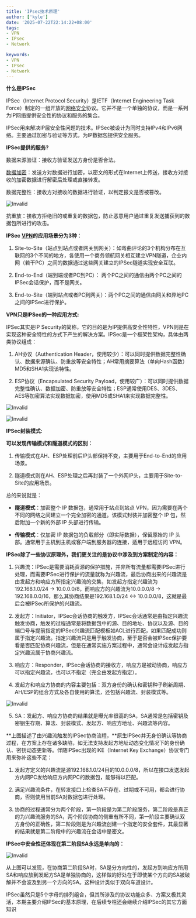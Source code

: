 ```yaml
---
title: 'IPsec技术原理'
author: ['kyle']
date: '2025-07-22T22:14:22+08:00'
tags:
- VPN
- IPsec
- Network

keywords:
- VPN
- IPsec
- Network
---
```


**什么是IPSec**

IPSec（Internet Protocol Security）是IETF（Internet Engineering Task Force）制定的一组开放的[网络安全](https://cloud.tencent.com/product/ns?from_column=20065&from=20065)协议。它并不是一个单独的协议，而是一系列为IP网络提供安全性的协议和服务的集合。

IPSec用来解决IP层安全性问题的技术。IPSec被设计为同时支持IPv4和IPv6网络。主要通过加密与验证等方式，为IP数据包提供安全服务。

**IPSec提供的服务?**

数据来源验证：接收方验证发送方身份是否合法。

[数据加密](https://cloud.tencent.com/solution/domesticencryption?from_column=20065&from=20065)：发送方对数据进行加密，以密文的形式在Internet上传送，接收方对接收的加密数据进行解密后处理或直接转发。

数据完整性：接收方对接收的数据进行验证，以判定报文是否被篡改。

![Invalid](img/IPsec技术原理/image.png)

抗重放：接收方拒绝旧的或重复的数据包，防止恶意用户通过重复发送捕获到的数据包所进行的攻击。

**IPSec** [**VPN**](https://cloud.tencent.com/product/vpn?from_column=20065&from=20065)**的应用场景分为3种**：

1. Site-to-Site（站点到站点或者网关到网关）：如弯曲评论的3个机构分布在互联网的3个不同的地方，各使用一个商务领航网关相互建立VPN隧道，企业内网（若干PC）之间的数据通过这些网关建立的IPSec隧道实现安全互联。

2. End-to-End（端到端或者PC到PC）： 两个PC之间的通信由两个PC之间的IPSec会话保护，而不是网关。

3. End-to-Site（端到站点或者PC到网关）：两个PC之间的通信由网关和异地PC之间的IPSec进行保护。

**VPN只是IPSec的一种应用方式:**

IPSec其实是IP Security的简称，它的目的是为IP提供高安全性特性，VPN则是在实现这种安全特性的方式下产生的解决方案。IPSec是一个框架性架构，具体由两类协议组成：

1. AH协议（Authentication Header，使用较少）：可以同时提供数据完整性确认、数据来源确认、防重放等安全特性；AH常用摘要算法（单向Hash函数）MD5和SHA1实现该特性。

2. ESP协议（Encapsulated Security Payload，使用较广）：可以同时提供数据完整性确认、数据加密、防重放等安全特性；ESP通常使用DES、3DES、AES等加密算法实现数据加密，使用MD5或SHA1来实现数据完整性。

![Invalid](img/IPsec技术原理/image-1.png)

![Invalid](img/IPsec技术原理/image-2.png)

**IPSec封装模式:**

**可以发现传输模式和隧道模式的区别：**

1. 传输模式在AH、ESP处理前后IP头部保持不变，主要用于End-to-End的应用场景。

2. 隧道模式则在AH、ESP处理之后再封装了一个外网IP头，主要用于Site-to-Site的应用场景。

总的来说就是：

- **隧道模式**：加密整个 IP 数据包，通常用于站点到站点 VPN，因为需要在两个不同的网络之间建立一个完全加密的通道。该模式封装并加密整个 IP 包，然后附加一个新的外部 IP 头部进行传输。
  
- **传输模式**：仅加密 IP 数据包的负载部分（即实际数据），保留原始的 IP 头部。通常用于主机到主机或客户端到服务器的连接，适用于远程访问 VPN。

**IPSec除了一些协议原理外，我们更关注的是协议中涉及到方案制定的内容：**

1. 兴趣流：IPSec是需要消耗资源的保护措施，并非所有流量都需要IPSec进行处理，而需要IPSec进行保护的流量就称为兴趣流，最后协商出来的兴趣流是由发起方和响应方所指定兴趣流的交集，如发起方指定兴趣流为192.168.1.0/24 -> 10.0.0.0/8，而响应方的兴趣流为10.0.0.0/8 -> 192.168.0.0/16，那么其协商结果是192.168.1.0/24 <-> 10.0.0.0/8，这就是最后会被IPSec所保护的兴趣流。

2. 发起方：Initiator，IPSec会话协商的触发方，IPSec会话通常是由指定兴趣流触发协商，触发的过程通常是将数据包中的源、目的地址、协议以及源、目的端口号与提前指定的IPSec兴趣流匹配模板如ACL进行匹配，如果匹配成功则属于指定兴趣流。指定兴趣流只是用于触发协商，至于是否会被IPSec保护要看是否匹配协商兴趣流，但是在通常实施方案过程中，通常会设计成发起方指定兴趣流属于协商兴趣流。

3. 响应方：Responder，IPSec会话协商的接收方，响应方是被动协商，响应方可以指定兴趣流，也可以不指定（完全由发起方指定）。

4. 发起方和响应方协商的内容主要包括：双方身份的确认和密钥种子刷新周期、AH/ESP的组合方式及各自使用的算法，还包括兴趣流、封装模式等。

![Invalid](img/IPsec技术原理/image-3.png)

5. SA：发起方、响应方协商的结果就是曝光率很高的SA，SA通常是包括密钥及密钥生存期、算法、封装模式、发起方、响应方地址、兴趣流等内容。

**上图描述了由兴趣流触发的IPSec协商流程，**原生IPSec并无身份确认等协商过程，在方案上存在诸多缺陷，如无法支持发起方地址动态变化情况下的身份确认、密钥动态更新等。伴随IPSec出现的IKE（Internet Key Exchange）协议专门用来弥补这些不足：

1. 发起方定义的兴趣流是源192.168.1.0/24目的10.0.0.0/8，所以在接口发送发起方内网PC发给响应方内网PC的数据包，能够得以匹配。

2. 满足兴趣流条件，在转发接口上检查SA不存在、过期或不可用，都会进行协商，否则使用当前SA对数据包进行处理。

3. 协商的过程通常分为两个阶段，第一阶段是为第二阶段服务，第二阶段是真正的为兴趣流服务的SA，两个阶段协商的侧重有所不同，第一阶段主要确认双方身份的正确性，第二阶段则是为兴趣流创建一个指定的安全套件，其最显著的结果就是第二阶段中的兴趣流在会话中是密文。

**IPSec中安全性还体现在第二阶段SA永远是单向的：**

![Invalid](img/IPsec技术原理/image-4.png)

从上图可以发现，在协商第二阶段SA时，SA是分方向性的，发起方到响应方所用SA和响应放到发起方SA是单独协商的，这样做的好处在于即使某个方向的SA被破解并不会波及到另一个方向的SA。这种设计类似于双向车道设计。

IPSec虽然只是5个字母的排列组合，但其所涉及的协议功能众多、方案又极其灵活，本期主要介绍IPSec的基本原理，在后续专栏还会继续介绍IPSec的其它方面知识
